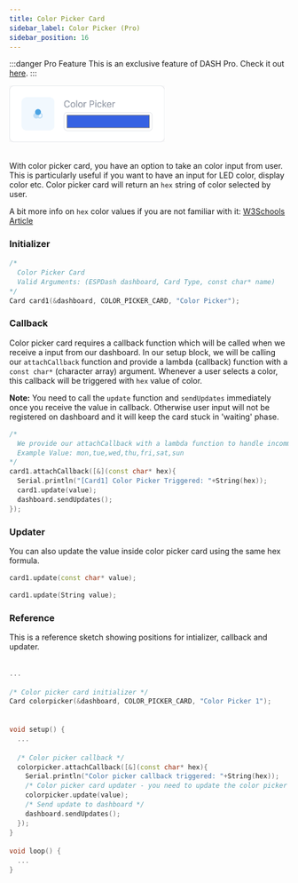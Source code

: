 ```yaml
---
title: Color Picker Card
sidebar_label: Color Picker (Pro)
sidebar_position: 16
---
```


:::danger Pro Feature
This is an exclusive feature of DASH Pro. Check it out [here](https://espdash.pro).
:::

<img className="card-preview" src="/img/v4/color-picker.png" width="280px" alt="Color Picker Card Preview" />

<br/>
<br/>

With color picker card, you have an option to take an color input from user. This is particularly useful if you want to have an input for LED color, display color etc. Color picker card will return an `hex` string of color selected by user. 

A bit more info on `hex` color values if you are not familiar with it: [W3Schools Article](https://www.w3schools.com/html/html_colors_hex.asp)

### Initializer

```cpp
/* 
  Color Picker Card
  Valid Arguments: (ESPDash dashboard, Card Type, const char* name)
*/
Card card1(&dashboard, COLOR_PICKER_CARD, "Color Picker");
```

### Callback

Color picker card requires a callback function which will be called when we receive a input from our dashboard. In our setup block, we will be calling our `attachCallback` function and provide a lambda (callback) function with a `const char*` (character array) argument. Whenever a user selects a color, this callback will be triggered with `hex` value of color.

**Note:** You need to call the `update` function and `sendUpdates` immediately once you receive the value in callback. Otherwise user input will not be registered on dashboard and it will keep the card stuck in 'waiting' phase.

```cpp
/*
  We provide our attachCallback with a lambda function to handle incomming data
  Example Value: mon,tue,wed,thu,fri,sat,sun
*/
card1.attachCallback([&](const char* hex){
  Serial.println("[Card1] Color Picker Triggered: "+String(hex));
  card1.update(value);
  dashboard.sendUpdates();
});
```

### Updater

You can also update the value inside color picker card using the same hex formula.

```cpp
card1.update(const char* value);
```

```cpp
card1.update(String value);
```

### Reference

This is a reference sketch showing positions for intializer, callback and updater.

<!-- A complete dummy sketch showing positions for intializer and updater -->
```cpp

...

/* Color picker card initializer */
Card colorpicker(&dashboard, COLOR_PICKER_CARD, "Color Picker 1");


void setup() {
  ...

  /* Color picker callback */
  colorpicker.attachCallback([&](const char* hex){
    Serial.println("Color picker callback triggered: "+String(hex));
    /* Color picker card updater - you need to update the color picker with latest value upon firing of callback */
    colorpicker.update(value);
    /* Send update to dashboard */
    dashboard.sendUpdates();
  });
}

void loop() {
  ...
}

```
